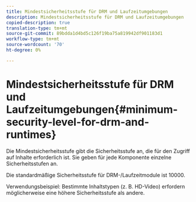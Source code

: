 ```yaml
---
title: Mindestsicherheitsstufe für DRM und Laufzeitumgebungen
description: Mindestsicherheitsstufe für DRM und Laufzeitumgebungen
copied-description: true
translation-type: tm+mt
source-git-commit: 89bdda1d4bd5c126f19ba75a819942df901183d1
workflow-type: tm+mt
source-wordcount: '70'
ht-degree: 0%

---
```



# Mindestsicherheitsstufe für DRM und Laufzeitumgebungen{#minimum-security-level-for-drm-and-runtimes}

Die Mindestsicherheitsstufe gibt die Sicherheitsstufe an, die für den Zugriff auf Inhalte erforderlich ist. Sie geben für jede Komponente einzelne Sicherheitsstufen an.

Die standardmäßige Sicherheitsstufe für DRM-/Laufzeitmodule ist 10000.

Verwendungsbeispiel: Bestimmte Inhaltstypen (z. B. HD-Video) erfordern möglicherweise eine höhere Sicherheitsstufe als andere.
